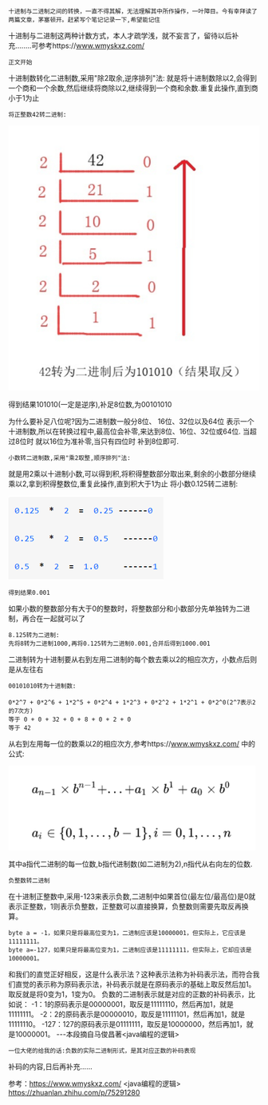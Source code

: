     十进制与二进制之间的转换，一直不得其解，无法理解其中所作操作，一叶障目。今有幸拜读了两篇文章，茅塞顿开。赶紧写个笔记记录一下,希望能记住

十进制与二进制这两种计数方式，本人才疏学浅，就不妄言了，留待以后补充........可参考https://www.wmyskxz.com/

    正文开始

十进制数转化二进制数,采用"除2取余,逆序排列"法:
就是将十进制数除以2,会得到一个商和一个余数,然后继续将商除以2,继续得到一个商和余数.重复此操作,直到商小于1为止

    将正整数42转二进制:

![42转二进制](./myImg/42转二进制.png)

得到结果101010(一定是逆序),补足8位数,为00101010

为什么要补足八位呢?因为二进制数一般分8位、 16位、32位以及64位 表示一个十进制数,所以在转换过程中,最高位会补零,来达到8位、16位、32位或64位.
当超过8位时 就以16位为准补零,当只有四位时 补到8位即可.

    小数转二进制数,采用"乘2取整,顺序排列"法:
    
就是用2乘以十进制小数,可以得到积,将积得整数部分取出来,剩余的小数部分继续乘以2,拿到积得整数位,重复此操作,直到积大于1为止
    将小数0.125转二进制:

![小数转二进制](./myImg/小数转二进制.png)

    得到结果0.001
如果小数的整数部分有大于0的整数时，将整数部分和小数部分先单独转为二进制，再合在一起就可以了

    8.125转为二进制:
    先将8转为二进制1000,再将0.125转为二进制0.001,合并后得到1000.001

二进制转为十进制要从右到左用二进制的每个数去乘以2的相应次方，小数点后则是从左往右
 
    00101010转为十进制数:

    0*2^7 + 0*2^6 + 1*2^5 + 0*2^4 + 1*2^3 + 0*2^2 + 1*2^1 + 0*2^0(2^7表示2的7次方)
    等于 0 + 0 + 32 + 0 + 8 + 0 + 2 + 0
    等于 42
从右到左用每一位的数乘以2的相应次方,参考https://www.wmyskxz.com/ 中的公式:

![公式](./myImg/二进制转十进制公式.png)

其中a指代二进制的每一位数,b指代进制数(如二进制为2),n指代从右向左的位数.

    负整数转二进制
    
在十进制正整数中,采用-123来表示负数,二进制中如果首位(最左位/最高位)是0就表示正整数，1则表示负整数，正整数可以直接换算，负整数则需要先取反再换算。

    byte a = -1，如果只是将最高位变为1，二进制应该是10000001，但实际上，它应该是11111111。
    byte a=-127，如果只是将最高位变为1，二进制应该是11111111，但实际上，它却应该是10000001。
    
和我们的直觉正好相反，这是什么表示法？这种表示法称为补码表示法，而符合我们直觉的表示称为原码表示法，补码表示就是在原码表示的基础上取反然后加1。取反就是将0变为1，1变为0。
负数的二进制表示就是对应的正数的补码表示，比如说：
-1：1的原码表示是00000001，取反是11111110，然后再加1，就是11111111。
-2：2的原码表示是00000010，取反是11111101，然后再加1，就是11111110。
-127：127的原码表示是01111111，取反是10000000，然后再加1，就是10000001。
 ---本段摘自马俊昌著<java编程的逻辑>


    一位大佬的给我的话:负数的实际二进制形式，是其对应正数的补码表现
补码的内容,日后再补充......

参考：https://www.wmyskxz.com/ <java编程的逻辑> https://zhuanlan.zhihu.com/p/75291280